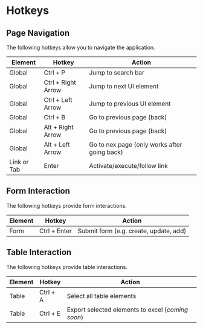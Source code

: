 # Hotkeys

## Page Navigation

The following hotkeys allow you to navigate the application.

| Element           | Hotkey             | Action                                              |
| ----------------- | ------------------ | --------------------------------------------------- |
| Global            | Ctrl + P           | Jump to search bar                                  |
| Global            | Ctrl + Right Arrow | Jump to next UI element                             |
| Global            | Ctrl + Left Arrow  | Jump to previous UI element                         |
| Global            | Ctrl + B           | Go to previous page (back)                          |
| Global            | Alt + Right Arrow  | Go to previous page (back)                          |
| Global            | Alt + Left Arrow   | Go to nex page (only works after going back)        |
| Link or Tab       | Enter              | Activate/execute/follow link                        |

## Form Interaction

The following hotkeys provide form interactions.

| Element           | Hotkey             | Action                                              |
| ----------------- | ------------------ | --------------------------------------------------- |
| Form              | Ctrl + Enter       | Submit form (e.g. create, update, add)              |

## Table Interaction

The following hotkeys provide table interactions.

| Element           | Hotkey             | Action                                              |
| ----------------- | ------------------ | --------------------------------------------------- |
| Table             | Ctrl + A           | Select all table elements                           |
| Table             | Ctrl + E           | Export selected elements to excel (*coming soon*)   |
